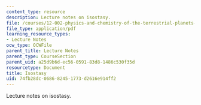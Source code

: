 ```yaml
---
content_type: resource
description: Lecture notes on isostasy.
file: /courses/12-002-physics-and-chemistry-of-the-terrestrial-planets-fall-2008/74fb28dc068682451773d2616e914ff2_MIT12_002f08_lec26.pdf
file_type: application/pdf
learning_resource_types:
- Lecture Notes
ocw_type: OCWFile
parent_title: Lecture Notes
parent_type: CourseSection
parent_uid: a25d9b6d-ec56-0591-83d8-1486c530f35d
resourcetype: Document
title: Isostasy
uid: 74fb28dc-0686-8245-1773-d2616e914ff2
---
```

Lecture notes on isostasy.

